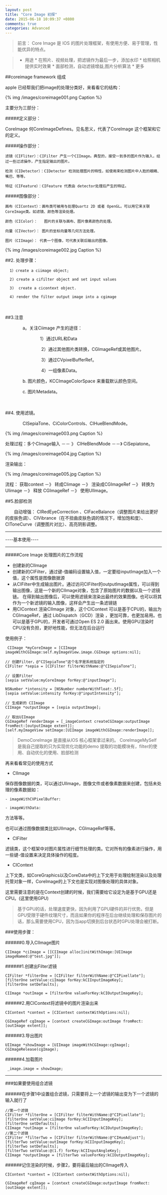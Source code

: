 ```yaml
---
layout: post
title: "Core Image 初探"
date: 2015-06-18 10:09:37 +0800
comments: true
categories: Advanced
---
```


> 前言：
> Core Image 是 IOS 的图片处理框架，有使用方便、易于管理，性能优异的特点。
	
>	* 用途 
	* 在照片、视频处理，把滤镜作为最后一步，添加水印
	* 给照相机提供实时效果 
	* 面部检测，自动滤镜增益,图片分析算法
	* 更多



<!--more-->





##coreimage framework 组成

apple 已经帮我们把image的处理分类好，来看看它的结构：

{% img /images/coreimage001.png Caption %}  

主要分为三部分：

#####定义部分：
 
 CoreImage 何CoreImageDefines。见名思义，代表了CoreImage 这个框架和它的定义。

#####操作部分：

	滤镜（CIFliter）：CIFilter 产生一个CIImage。典型的，接受一到多的图片作为输入，经过一些过滤操作，产生指定输出的图片。

	检测（CIDetector）：CIDetector 检测处理图片的特性，如使用来检测图片中人脸的眼睛、嘴巴、等等。

	特征（CIFeature）：CIFeature 代表由 detector处理后产生的特征。

#####图像部分：
 
	画布（CIContext）：画布类可被用与处理Quartz 2D 或者 OpenGL。可以用它来关联CoreImage类。如滤镜、颜色等渲染处理。
	
	颜色（CIColor）：   图片的关联与画布、图片像素颜色的处理。
	
	向量（CIVector）： 图片的坐标向量等几何方法处理。
	
	图片（CIImage）： 代表一个图像，可代表关联后输出的图像。　　



{% img /images/coreimage002.jpg Caption %}  




##2.  处理步骤：

	  1）create a ciimage object;
	
	  2) create a cifilter object and set input values
	
	  3)  create a cicontext object.
	
	  4) render the filter output image into a cgimage

　　　　

##3.注意

　　　　a。关注Ciimage 产生的途径：

　　　　　　　　1）通过URL和Data

　　　　　　　　 2）通过其他图片类转换，CGImageRef或其他图片。

　　　　　　　　 3）通过CVpixelBufferRef。

　　　　　　　　 4）一组像素Data。

　　　　b.  图片颜色，KCCImageColorSpace 来重载默认颜色空间。

　　　　c. 图片Metadata。

　　　　

##4. 使用滤镜。

　　　　CISepiaTone、CiColorControls、CIHueBlendMode。

{% img /images/coreimage003.png Caption %}  


处理过程：多个CImage输入 －－ 》 CIHeBlendMode  －－》 CiSepiatone。

{% img /images/coreimage004.jpg Caption %}  

渲染输出：

{% img /images/coreimage005.jpg Caption %}  

流程： 获取context  －》 转成CIimage －》 渲染成CGImageRef  －》 转换为UIimage －》 释放 CGImageRef －》 使用UIImage。



##5.脸部检测

　　自动增强： CIRedEyeCorrection  、CIFaceBalance（调整图片来给出更好的皮肤色调）、CIVibrance（在不扭曲皮肤色调的情况下，增加饱和度）、CIToneCurve（调整图片对比）、高亮阴影调整。
　　
　　
***
----基本使用----
***

#####Core Image 处理图片的工作流程

* 创建新的CIImage 
* 创建新的CIFilter，通过键-值编码设置输入值，一定要给inputImage加入一个值，这个属性是图像数据源
* 从CIFilter中生成输出图片。通过访问CIFilter的outputImage属性，可以得到输出图像，这是一个新的CIImage对象，包含了原始图片的数据以及一个滤镜链。 在得到输出图像后，可以使用滤镜来渲染出最终的效果图像。也可以将其作为一个新滤镜的输入图像，这样会产生出一条滤镜链
* 用CIContext 渲染CIImage 对象，这个CIContext 可以是基于CPU的，输出为CGImageRef，通过 LibDispatch（GCD）渲染 ，更加可靠，也更加易用。也可以是基于GPU的，开发者可通过Open ES 2.0 画出来。使用GPU渲染时CPU没有负担，更好地性能，但无法在后台运行



使用例子：

	 CIImage *myCoreImage = [CIImage imageWithCGImage:self.myImageView.image.CGImage options:nil];  
     
    // 创建Filter，@"CISepiaTone"这个名字是系统指定的  
    CIFilter *sepia = [CIFilter filterWithName:@"CISepiaTone"];  
     
    // 设置Filter  
    [sepia setValue:myCoreImage forKey:@"inputImage"];  
     
    NSNumber *intensity = [NSNumber numberWithFloat:.5f];  
    [sepia setValue:intensity forKey:@"inputIntensity"];  
     
    // 生成新的 CIImage  
    CIImage *outputImage = [sepia outputImage];  
     
    // 取出UIImage  
    CGImageRef renderImage = [_imageContext createCGImage:outputImage fromRect:[outputImage extent]];  
    [self.myImageView setImage:[UIImage imageWithCGImage:renderImage]];
    
> DemoCoreImage 是直接从IOS 核心框架拿过来的。
> CoreImageMySelf 是我自己提取的只为实现优化功能的demo
提取的功能模块有，filter的使用、自动优化的使用、脸部检测

再来看看常见的使用方式

* CIImage

保存图像数据的类，可以通过UIImage，图像文件或者像素数据来创建，包括未处理的像素数据如：

	- imageWithCVPixelBuffer:
	
	- imageWithData:

方法等等。

也可以通过图像数据类比如UIImage，CGImageRef等等。


* CIFilter

滤镜类，这个框架中对图片属性进行细节处理的类。它对所有的像素进行操作，用一些键-值设置来决定具体操作的程度。


* CIContext

上下文类，如CoreGraphics以及CoreData中的上下文用于处理绘制渲染以及处理托管对象一样，CoreImage的上下文也是实现对图像处理的具体对象。

这里需要注意的是在Context创建的时候，我们需要给它设定为是基于GPU还是CPU。(这里使用GPU)

> 基于GPU的话，处理速度更快，因为利用了GPU硬件的并行优势。但是GPU受限于硬件纹理尺寸，而且如果你的程序在后台继续处理和保存图片的话，那么需要使用CPU，因为当app切换到后台状态时GPU处理会被打断。

 

###使用步骤：

######0.导入CIImage图片 

    CIImage *ciImage = [[CIImage alloc]initWithImage:[UIImage imageNamed:@"test.jpg"]];
######1.创建出Filter滤镜

    CIFilter *filterOne = [CIFilter filterWithName:@"CIPixellate"];
    [filterOne setValue:ciImage forKey:kCIInputImageKey];
    [filterOne setDefaults];

    CIImage *outImage = [filterOne valueForKey:kCIOutputImageKey];
######2.用CIContext将滤镜中的图片渲染出来

    CIContext *context = [CIContext contextWithOptions:nil];
    
    CGImageRef cgImage = [context createCGImage:outImage fromRect:[outImage extent]];
######3.导出图片

    UIImage *showImage = [UIImage imageWithCGImage:cgImage];
    CGImageRelease(cgImage);
######4.加载图片

	 _image.image = showImage;
 

***

###如果要使用组合滤镜

######在步骤1中设置组合滤镜，只需要将上一个滤镜的输出变为下一个滤镜的输入就行了

    //第一个滤镜
    CIFilter *filterOne = [CIFilter filterWithName:@"CIPixellate"];
    [filterOne setValue:ciImage forKey:kCIInputImageKey];
    [filterOne setDefaults];
    CIImage *outImage = [filterOne valueForKey:kCIOutputImageKey];
    //第二个滤镜
    CIFilter *filterTwo = [CIFilter filterWithName:@"CIHueAdjust"];
    [filterTwo setValue:outImage forKey:kCIInputImageKey];
    [filterTwo setDefaults];
    [filterTwo setValue:@(1.f) forKey:kCIInputAngleKey];
    CIImage *outputImage = [filterTwo valueForKey:kCIOutputImageKey];
######记住渲染的时候，步骤2，要将最后输出的CIImage传入

 

    CIContext *context = [CIContext contextWithOptions:nil];
    
    CGImageRef cgImage = [context createCGImage:outputImage fromRect:[outImage extent]];
